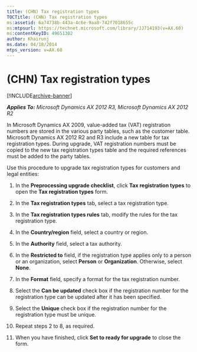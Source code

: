 ```yaml
---
title: (CHN) Tax registration types
TOCTitle: (CHN) Tax registration types
ms:assetid: 6a74738b-443a-4c6e-9aa8-742f7018655c
ms:mtpsurl: https://technet.microsoft.com/library/JJ714193(v=AX.60)
ms:contentKeyID: 49651302
author: Khairunj
ms.date: 04/18/2014
mtps_version: v=AX.60
---
```


# (CHN) Tax registration types 


[!INCLUDE[archive-banner](includes/archive-banner.md)]


_**Applies To:** Microsoft Dynamics AX 2012 R3, Microsoft Dynamics AX 2012 R2_

In Microsoft Dynamics AX 2009, value-added tax (VAT) registration numbers are stored in the various party tables, such as the customer table. Microsoft Dynamics AX 2012 R2 and R3 include a new table for tax registration types. During upgrade, VAT registration numbers must be copied to the new tax registration types table and the required references must be added to the party tables.

Use this procedure to upgrade tax registration types for customers and legal entities:

1.  In the **Preprocessing upgrade checklist**, click **Tax registration types** to open the **Tax registration types** form.

2.  In the **Tax registration types** tab, select a tax registration type.

3.  In the **Tax registration types rules** tab, modify the rules for the tax registration type.

4.  In the **Country/region** field, select a country or region.

5.  In the **Authority** field, select a tax authority.

6.  In the **Restricted to** field, if the registration type applies only to a person or an organization, select **Person** or **Organization**. Otherwise, select **None**.

7.  In the **Format** field, specify a format for the tax registration number.

8.  Select the **Can be updated** check box if the registration number for the registration type can be updated after it has been specified.

9.  Select the **Unique** check box if the registration number for the registration type must be unique.

10. Repeat steps 2 to 8, as required.

11. When you have finished, click **Set to ready for upgrade** to close the form.

  


